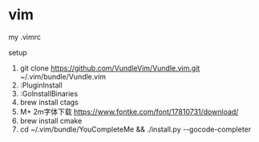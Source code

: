 # vim
my .vimrc

setup

1. git clone https://github.com/VundleVim/Vundle.vim.git ~/.vim/bundle/Vundle.vim
2. :PluginInstall
3. :GoInstallBinaries
4. brew install ctags
5. M+ 2m字体下载 https://www.fontke.com/font/17810731/download/
6. brew install cmake
7. cd ~/.vim/bundle/YouCompleteMe && ./install.py --gocode-completer
